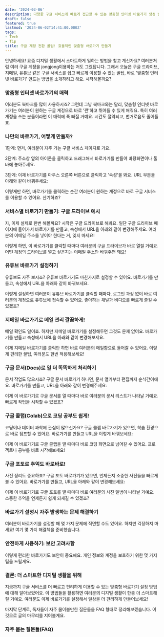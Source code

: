 ```yaml
---
date: '2024-03-06'
description: 다양한 구글 서비스에 빠르게 접근할 수 있는 맞춤형 인터넷 바로가기 생성 방법을 소개합니다.
draft: false
featured: true
lastmod: '2024-06-02T14:41:00.000Z'
tags:
- Tech
- Tip
title: 구글 계정 전환 꿀팁! 효율적인 맞춤형 바로가기 만들기
---
```


안녕하세요! 요즘 디지털 생활에서 스마트하게 일하는 방법을 찾고 계신가요? 여러분처럼 여러 구글 계정을 jongjong이용하는 저도 그랬답니다. 그래서 오늘은 구글 드라이브, 지메일, 유튜브 같은 구글 서비스를 쉽고 빠르게 이용할 수 있는 꿀팁, 바로 '맞춤형 인터넷 바로가기' 만드는 방법을 소개하려고 해요. 시작해볼까요?

### 맞춤형 인터넷 바로가기의 매력

여러분도 북마크를 많이 사용하시죠? 그런데 그냥 북마크와는 달리, 맞춤형 인터넷 바로가기는 여러분이 원하는 구글 계정으로 바로 '짠'하고 뛰어들 수 있게 해줘요. 특히 여러 계정을 쓰는 분들이라면 이 매력에 푹 빠질 거예요. 시간도 절약되고, 번거로움도 줄어들죠.

### 나만의 바로가기, 어떻게 만들까?

1단계: 먼저, 여러분이 자주 가는 구글 서비스 페이지로 가요.

2단계: 주소창 옆의 아이콘을 클릭하고 드래그해서 바로가기를 만들어 바탕화면이나 툴바에 놓아주세요.

3단계: 이제 바로가기를 마우스 오른쪽 버튼으로 클릭하고 '속성'을 봐요. URL 부분을 아래와 같이 바꿔주세요:

이렇게만 하면, 바로가기를 클릭하는 순간 여러분이 원하는 계정으로 바로 구글 서비스를 이용할 수 있어요. 신기하죠?

### 서비스별 바로가기 만들기: 구글 드라이브 예시

자, 이제 실제로 한번 해볼까요? 시작은 구글 드라이브로 해봐요. 일단 구글 드라이브 페이지에 들어가서 바로가기를 만들고, 속성에서 URL을 아래와 같이 변경해주세요. 여러분의 이메일 주소를 넣어야 한다는 거, 잊지 마세요!

이렇게 하면, 이 바로가기를 클릭할 때마다 여러분의 구글 드라이브가 바로 열릴 거예요. 어떤 계정의 드라이브를 열고 싶은지는 이메일 주소만 바꿔주면 돼요!

### 유튜브 바로가기 설정하기

유튜브도 자주 보시죠? 유튜브 바로가기도 마찬가지로 설정할 수 있어요. 바로가기를 만들고, 속성에서 URL을 아래와 같이 바꿔보세요.

이렇게 설정하면 여러분이 유튜브 바로가기를 클릭할 때마다, 로그인 과정 없이 바로 여러분의 계정으로 유튜브에 접속할 수 있어요. 좋아하는 채널과 비디오를 빠르게 즐길 수 있겠죠?

### 지메일 바로가기로 메일 관리 깔끔하게!

메일 확인도 일이죠. 하지만 지메일 바로가기를 설정해두면 그것도 문제 없어요. 바로가기를 만들고 속성에서 URL을 아래와 같이 변경해보세요.

이제 지메일 바로가기를 클릭만 하면 바로 여러분의 메일함으로 들어갈 수 있어요. 이렇게 편리한 꿀팁, 여러분도 한번 적용해보세요!

### 구글 문서(Docs)로 일 더 똑똑하게 처리하기

문서 작업도 많으시죠? 구글 문서 바로가기 하나면, 문서 열기부터 편집까지 순식간이에요. 바로가기를 만들고, URL을 아래와 같이 변경해주세요:

이제 이 바로가기로 구글 문서를 열 때마다 바로 여러분의 문서 리스트가 나타날 거예요. 빠르게 작업을 시작할 수 있겠죠?

### 구글 콜랩(Colab)으로 코딩 공부도 쉽게!

코딩이나 데이터 과학에 관심이 많으신가요? 구글 콜랩 바로가기가 있으면, 학습 환경으로 바로 점프할 수 있어요. 바로가기를 만들고 URL을 이렇게 바꿔보세요:

이제 이 바로가기로 구글 콜랩을 열 때마다 바로 코딩 화면으로 넘어갈 수 있어요. 프로젝트나 공부를 바로 시작해보세요!

### 구글 포토로 추억도 바로바로!

사진 정리도 중요하죠? 구글 포토 바로가기가 있으면, 언제든지 소중한 사진들을 빠르게 볼 수 있어요. 바로가기를 만들고, URL을 아래와 같이 변경해보세요:

이제 이 바로가기로 구글 포토를 열 때마다 바로 여러분의 사진 앨범이 나타날 거예요. 소중한 추억을 언제든지 쉽게 되새길 수 있겠죠?

### 바로가기 설정시 자주 발생하는 문제 해결하기

여러분이 바로가기를 설정할 때 몇 가지 문제에 직면할 수도 있어요. 하지만 걱정하지 마세요! 여기 몇 가지 해결책을 준비했습니다.

### 안전하게 사용하기: 보안 고려사항

이렇게 편리한 바로가기도 보안이 중요해요. 개인 정보와 계정을 보호하기 위한 몇 가지 팁을 드릴게요.

### 결론: 더 스마트한 디지털 생활을 위해

지금까지 구글 서비스를 더 빠르고 편리하게 이용할 수 있는 맞춤형 바로가기 설정 방법에 대해 알아보았어요. 이 방법들을 활용하면 여러분의 디지털 생활이 한층 더 스마트해질 거예요. 여러분도 이제 바로가기를 설정해서 일상을 더 편리하게 만들어보세요!



마지막 단계로, 독자들이 자주 물어볼만한 질문들을 FAQ 형태로 정리해보겠습니다. 이것으로 글의 마무리를 지어볼게요.

### 자주 묻는 질문들(FAQ)
